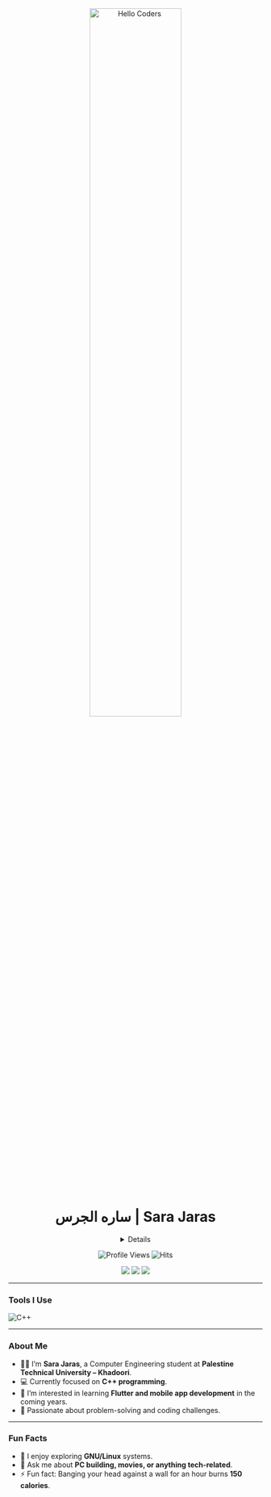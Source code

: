 <div align="center" width="50">
  <img src="https://github.com/SP-XD/SP-XD/blob/main/images/hellocoders_rounded.gif?raw=true" alt="Hello Coders" width="60%"/><br>

 <h1> ساره الجرس | Sara Jaras </h1>

  <details>
   
  
  </details>

  ![Profile Views](https://komarev.com/ghpvc/?username=sarajaras31&style=flat&color=orange)
  ![Hits](https://hits.seeyoufarm.com/api/count/incr/badge.svg?url=https%3A%2F%2Fgithub.com%2Fsarajaras31&count_bg=%2379C83D&title_bg=%23555555&icon=mediafire.svg&icon_color=%23E7E7E7&title=HITS&edge_flat=false)<br>

  <a href="https://www.linkedin.com/in/sara-jaras-783a87389/"><img src="https://img.shields.io/badge/LinkedIn-0A66C2?style=flat&logo=linkedin&logoColor=white"/></a>
  <a href="https://www.hackerrank.com/profile/sarajaras31"><img src="https://img.shields.io/badge/HackerRank-2EC866?style=flat&logo=hackerrank&logoColor=white"/></a>
  <a href="https://www.instagram.com/sara._.mjaras/"><img src="https://img.shields.io/badge/Instagram-E4405F?style=flat&logo=instagram&logoColor=white"/></a>
</div>

<hr>

### Tools I Use
![C++](https://img.shields.io/badge/C%2B%2B-00599C?style=flat&logo=c%2B%2B&logoColor=white)

---

### About Me
- 👩‍💻 I’m **Sara Jaras**, a Computer Engineering student at **Palestine Technical University – Khadoori**.  
- 💻 Currently focused on **C++ programming**.  
- 🌱 I’m interested in learning **Flutter and mobile app development** in the coming years.  
- 🎯 Passionate about problem-solving and coding challenges.

---

### Fun Facts
- 🐧 I enjoy exploring **GNU/Linux** systems.  
- 💬 Ask me about **PC building, movies, or anything tech-related**.  
- ⚡ Fun fact: Banging your head against a wall for an hour burns **150 calories**.

